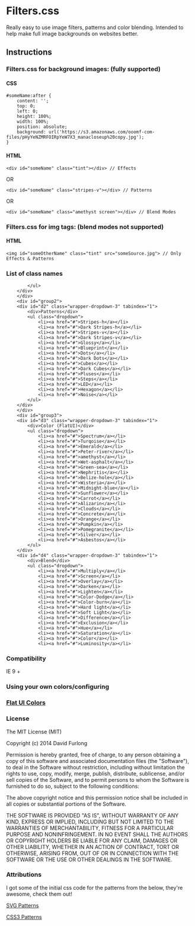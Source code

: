 # Filters.css

Really easy to use image filters, patterns and color blending.
Intended to help make full image backgrounds on websites better.

## Instructions

### Filters.css for background images: (fully supported)

#### CSS
	#someName:after {
		content: '';
		top: 0;
		left: 0;
		height: 100%;
		width: 100%;
		position: absolute;
		background: url('https://s3.amazonaws.com/ooomf-com-files/pHyYeNZMRFOIRpYeW7X3_manacloseup%20copy.jpg');
	}

#### HTML

	<div id="someName" class="tint"></div> // Effects

OR

	<div id="someName" class="stripes-v"></div> // Patterns

OR

	<div id="someName" class="amethyst screen"></div> // Blend Modes

### Filters.css for img tags: (blend modes not supported)

#### HTML

	<img id="someOtherName" class="tint" src="someSource.jpg"> // Only Effects & Patterns

### List of class names

		    </ul>
		</div>
		</div>
		<div id="group2">
		<div id="d2" class="wrapper-dropdown-3" tabindex="1">
		    <div>Patterns</div>
		    <ul class="dropdown">
		        <li><a href="#">Stripes-h</a></li>
		        <li><a href="#">Dark Stripes-h</a></li>
		        <li><a href="#">Stripes-v</a></li>
		        <li><a href="#">Dark Stripes-v</a></li>
		        <li><a href="#">Glossy</a></li>
		        <li><a href="#">Blueprint</a></li>
		        <li><a href="#">Dots</a></li>
		        <li><a href="#">Dark Dots</a></li>
		        <li><a href="#">Cubes</a></li>
		        <li><a href="#">Dark Cubes</a></li>
		        <li><a href="#">Pluses</a></li>
		        <li><a href="#">Steps</a></li>
		        <li><a href="#">LED</a></li>
		        <li><a href="#">Hexagon</a></li>
		        <li><a href="#">Noise</a></li>
		    </ul>
		</div>
		</div>
		<div id="group3">
		<div id="d3" class="wrapper-dropdown-3" tabindex="1">
		    <div>Color (FlatUI)</div>
		    <ul class="dropdown">
		        <li><a href="#">Spectrum</a></li>
		        <li><a href="#">Turqoise</a></li>
		        <li><a href="#">Emerald</a></li>
		        <li><a href="#">Peter-river</a></li>
		        <li><a href="#">amethyst</a></li>
		        <li><a href="#">Wet-asphalt</a></li>
		        <li><a href="#">Green-sea</a></li>
		        <li><a href="#">Nephritis</a></li>
		        <li><a href="#">Belize-hole</a></li>
		        <li><a href="#">Wisteria</a></li>
		        <li><a href="#">Midnight-blue</a></li>
		        <li><a href="#">Sunflower</a></li>
		        <li><a href="#">Carrot</a></li>
		        <li><a href="#">Alizarin</a></li>
		        <li><a href="#">Clouds</a></li>
		        <li><a href="#">Concrete</a></li>
		        <li><a href="#">Orange</a></li>
		        <li><a href="#">Pumpkin</a></li>
		        <li><a href="#">Pomegranite</a></li>
		        <li><a href="#">Silver</a></li>
		        <li><a href="#">Asbestos</a></li>
		    </ul>
		</div>
		<div id="d4" class="wrapper-dropdown-3" tabindex="1">
		    <div>Blend</div>
		    <ul class="dropdown">
		        <li><a href="#">Multiply</a></li>
		        <li><a href="#">Screen</a></li>
		        <li><a href="#">Overlay</a></li>
		        <li><a href="#">Darken</a></li>
		        <li><a href="#">Lighten</a></li>
		        <li><a href="#">Color-Dodge</a></li>
		        <li><a href="#">Color-burn</a></li>
		        <li><a href="#">Hard light</a></li>
		        <li><a href="#">Soft Light</a></li>
		        <li><a href="#">Difference</a></li>
		        <li><a href="#">Exclusion</a></li>
		        <li><a href="#">Hue</a></li>
		        <li><a href="#">Saturation</a></li>
		        <li><a href="#">Color</a></li>
		        <li><a href="#">Luminosity</a></li>

### Compatibility
IE 9 + 

### Using your own colors/configuring

### [Flat UI Colors](http://flatuicolors.com/ "Flat UI Colors")

### License

The MIT License (MIT)

Copyright (c) 2014 David Furlong

Permission is hereby granted, free of charge, to any person obtaining a copy
of this software and associated documentation files (the "Software"), to deal
in the Software without restriction, including without limitation the rights
to use, copy, modify, merge, publish, distribute, sublicense, and/or sell
copies of the Software, and to permit persons to whom the Software is
furnished to do so, subject to the following conditions:

The above copyright notice and this permission notice shall be included in
all copies or substantial portions of the Software.

THE SOFTWARE IS PROVIDED "AS IS", WITHOUT WARRANTY OF ANY KIND, EXPRESS OR
IMPLIED, INCLUDING BUT NOT LIMITED TO THE WARRANTIES OF MERCHANTABILITY,
FITNESS FOR A PARTICULAR PURPOSE AND NONINFRINGEMENT. IN NO EVENT SHALL THE
AUTHORS OR COPYRIGHT HOLDERS BE LIABLE FOR ANY CLAIM, DAMAGES OR OTHER
LIABILITY, WHETHER IN AN ACTION OF CONTRACT, TORT OR OTHERWISE, ARISING FROM,
OUT OF OR IN CONNECTION WITH THE SOFTWARE OR THE USE OR OTHER DEALINGS IN
THE SOFTWARE.

### Attributions 

I got some of the initial css code for the patterns from the below, they're awesome, check them out!

[SVG Patterns](http://philbit.com/svgpatterns/)

[CSS3 Patterns](http://lea.verou.me/css3patterns/)
